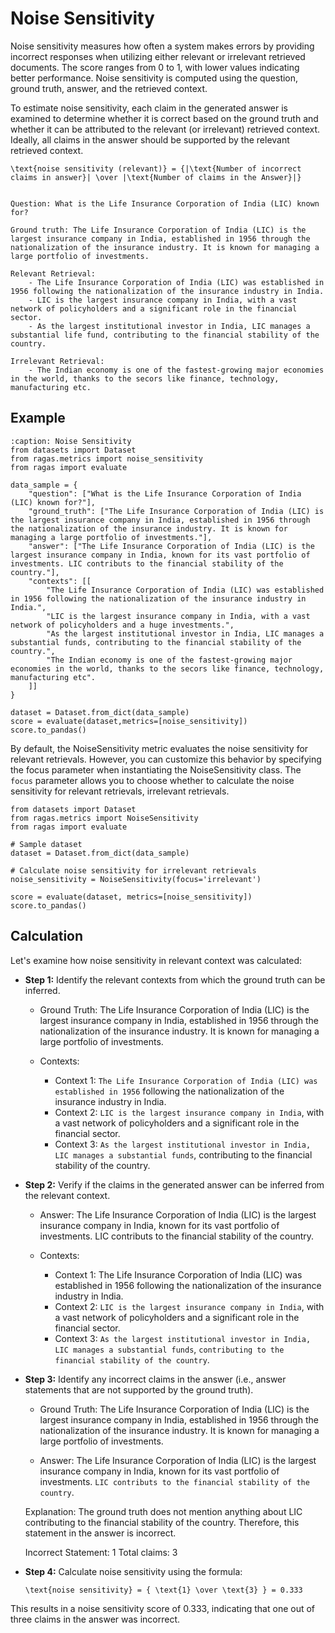 

# Noise Sensitivity

Noise sensitivity measures how often a system makes errors by providing incorrect responses when utilizing either relevant or irrelevant retrieved documents. The score ranges from 0 to 1, with lower values indicating better performance. Noise sensitivity is computed using the question, ground truth, answer, and the retrieved context.

To estimate noise sensitivity, each claim in the generated answer is examined to determine whether it is correct based on the ground truth and whether it can be attributed to the relevant (or irrelevant) retrieved context. Ideally, all claims in the answer should be supported by the relevant retrieved context.


```{math}
\text{noise sensitivity (relevant)} = {|\text{Number of incorrect claims in answer}| \over |\text{Number of claims in the Answer}|}
```

```{Hint}

Question: What is the Life Insurance Corporation of India (LIC) known for?

Ground truth: The Life Insurance Corporation of India (LIC) is the largest insurance company in India, established in 1956 through the nationalization of the insurance industry. It is known for managing a large portfolio of investments.

Relevant Retrieval: 
    - The Life Insurance Corporation of India (LIC) was established in 1956 following the nationalization of the insurance industry in India.
    - LIC is the largest insurance company in India, with a vast network of policyholders and a significant role in the financial sector.
    - As the largest institutional investor in India, LIC manages a substantial life fund, contributing to the financial stability of the country.
       
Irrelevant Retrieval: 
    - The Indian economy is one of the fastest-growing major economies in the world, thanks to the secors like finance, technology, manufacturing etc.
```


## Example

```{code-block} python
:caption: Noise Sensitivity
from datasets import Dataset 
from ragas.metrics import noise_sensitivity
from ragas import evaluate

data_sample = {
    "question": ["What is the Life Insurance Corporation of India (LIC) known for?"],
    "ground_truth": ["The Life Insurance Corporation of India (LIC) is the largest insurance company in India, established in 1956 through the nationalization of the insurance industry. It is known for managing a large portfolio of investments."],
    "answer": ["The Life Insurance Corporation of India (LIC) is the largest insurance company in India, known for its vast portfolio of investments. LIC contributs to the financial stability of the country."],
    "contexts": [[
        "The Life Insurance Corporation of India (LIC) was established in 1956 following the nationalization of the insurance industry in India.",
        "LIC is the largest insurance company in India, with a vast network of policyholders and a huge investments.",
        "As the largest institutional investor in India, LIC manages a substantial funds, contributing to the financial stability of the country.",
        "The Indian economy is one of the fastest-growing major economies in the world, thanks to the secors like finance, technology, manufacturing etc".
    ]]
}

dataset = Dataset.from_dict(data_sample)
score = evaluate(dataset,metrics=[noise_sensitivity])
score.to_pandas()
```
By default, the NoiseSensitivity metric evaluates the noise sensitivity for relevant retrievals. However, you can customize this behavior by specifying the focus parameter when instantiating the NoiseSensitivity class. The `focus` parameter allows you to choose whether to calculate the noise sensitivity for relevant retrievals, irrelevant retrievals.

```{code-block} python
from datasets import Dataset 
from ragas.metrics import NoiseSensitivity
from ragas import evaluate

# Sample dataset
dataset = Dataset.from_dict(data_sample)

# Calculate noise sensitivity for irrelevant retrievals
noise_sensitivity = NoiseSensitivity(focus='irrelevant')

score = evaluate(dataset, metrics=[noise_sensitivity])
score.to_pandas()
```
## Calculation

Let's examine how noise sensitivity in relevant context was calculated:

- **Step 1:** Identify the relevant contexts from which the ground truth can be inferred.

    - Ground Truth:
    The Life Insurance Corporation of India (LIC) is the largest insurance company in India, established in 1956 through the nationalization of the insurance industry. It is known for managing a large portfolio of investments.  

    - Contexts:
        - Context 1: `The Life Insurance Corporation of India (LIC) was established in 1956` following the nationalization of the insurance industry in India.
        - Context 2: `LIC is the largest insurance company in India`, with a vast network of policyholders and a significant role in the financial sector.
        - Context 3: `As the largest institutional investor in India, LIC manages a substantial funds`, contributing to the financial stability of the country.

- **Step 2:** Verify if the claims in the generated answer can be inferred from the relevant context.

    - Answer:
    The Life Insurance Corporation of India (LIC) is the largest insurance company in India, known for its vast portfolio of investments. LIC contributs to the financial stability of the country.

    - Contexts:
        - Context 1: The Life Insurance Corporation of India (LIC) was established in 1956 following the nationalization of the insurance industry in India.
        - Context 2: `LIC is the largest insurance company in India`, with a vast network of policyholders and a significant role in the financial sector.
        - Context 3: `As the largest institutional investor in India, LIC manages a substantial funds`, `contributing to the financial stability of the country`.


- **Step 3:** Identify any incorrect claims in the answer (i.e., answer statements that are not supported by the ground truth).

    - Ground Truth:
    The Life Insurance Corporation of India (LIC) is the largest insurance company in India, established in 1956 through the nationalization of the insurance industry. It is known for managing a large portfolio of investments.

    - Answer:
    The Life Insurance Corporation of India (LIC) is the largest insurance company in India, known for its vast portfolio of investments. `LIC contributs to the financial stability of the country`.

    Explanation: The ground truth does not mention anything about LIC contributing to the financial stability of the country. Therefore, this statement in the answer is incorrect.

    Incorrect Statement: 1
    Total claims: 3

- **Step 4:** Calculate noise sensitivity using the formula:
    ```{math}
    \text{noise sensitivity} = { \text{1} \over \text{3} } = 0.333
    ``` 
This results in a noise sensitivity score of 0.333, indicating that one out of three claims in the answer was incorrect.

